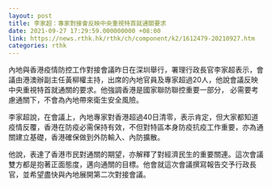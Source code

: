 ```yaml
---
layout: post
title: 李家超：專家對接會反映中央重視特首就通關要求
date: 2021-09-27 17:29:59.000000000 +08:00
link: https://news.rthk.hk/rthk/ch/component/k2/1612479-20210927.htm
categories: rthk
---
```


內地與香港疫情防控工作對接會議昨日在深圳舉行，署理行政長官李家超表示，會議由港澳辦副主任黃柳權主持，出席的內地官員及專家超過20人，他說會議反映中央重視特首就通關的要求。他強調香港是國家聯防聯控重要一部分， 必需要考慮通關下，不會為內地帶來衛生安全風險。

李家超說，在會議上，內地專家對香港超過40日清零，表示肯定，但大家都知道疫情反覆，香港在防疫必需保持有效，不但對特區本身防疫抗疫工作重要，亦為通關建立基礎，香港確保做到外防輸入、內防擴散。

他說，表達了香港市民對通關的期望，亦解釋了對經濟民生的重要關連。這次會議雙方都是抱著正面態度，邁向通關的目標。他會就這次會議撰寫報告交予行政長官，並希望盡快與內地展開第二次對接會議。
